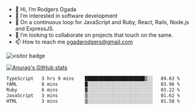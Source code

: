 - 👋 Hi, I’m Rodgers Ogada
- 👀 I’m interested in software development
- 🌱 On a continuous loop for JavaScript and Ruby, React, Rails, Node.js and ExpressJS.
- 💞️ I’m looking to collaborate on projects that touch on the same.
- 📫 How to reach me ogadarodgers@gmail.com

![visitor badge](https://visitor-badge.glitch.me/badge?page_id=ogada-otieno.visitor-badge)

[![Anurag's GitHub stats](https://github-readme-stats.vercel.app/api?username=ogada-otieno)](https://github.com/anuraghazra/github-readme-stats) 
<!--START_SECTION:waka-->

```txt
TypeScript   3 hrs 9 mins    ██████████████████████▒░░   89.63 %
YAML         8 mins          █░░░░░░░░░░░░░░░░░░░░░░░░   03.96 %
Ruby         6 mins          ▓░░░░░░░░░░░░░░░░░░░░░░░░   03.22 %
JavaScript   3 mins          ▒░░░░░░░░░░░░░░░░░░░░░░░░   01.62 %
HTML         3 mins          ▒░░░░░░░░░░░░░░░░░░░░░░░░   01.58 %
```

<!--END_SECTION:waka-->

<!---
ogada-otieno/ogada-otieno is a ✨ special ✨ repository because its `README.md` (this file) appears on your GitHub profile.
You can click the Preview link to take a look at your changes.
--->
